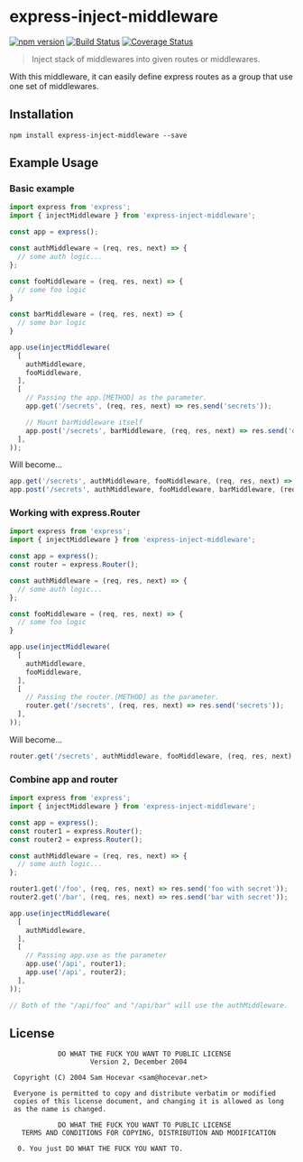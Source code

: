 # express-inject-middleware

[![npm version](https://badge.fury.io/js/express-inject-middleware.svg)](https://badge.fury.io/js/express-inject-middleware)
[![Build Status](https://travis-ci.org/benjamin658/express-inject-middleware.svg?branch=master)](https://travis-ci.org/benjamin658/express-inject-middleware)
[![Coverage Status](https://coveralls.io/repos/github/benjamin658/express-inject-middleware/badge.svg?branch=master)](https://coveralls.io/github/benjamin658/express-inject-middleware?branch=master)

> Inject stack of middlewares into given routes or middlewares.

With this middleware, it can easily define express routes as a group that use one set of middlewares.

## Installation

`npm install express-inject-middleware --save`

## Example Usage

### Basic example

```javascript
import express from 'express';
import { injectMiddleware } from 'express-inject-middleware';

const app = express();

const authMiddleware = (req, res, next) => {
  // some auth logic...
};

const fooMiddleware = (req, res, next) => {
  // some foo logic
}

const barMiddleware = (req, res, next) => {
  // some bar logic
}

app.use(injectMiddleware(
  [
    authMiddleware,
    fooMiddleware,
  ],
  [
    // Passing the app.[METHOD] as the parameter.
    app.get('/secrets', (req, res, next) => res.send('secrets'));

    // Mount barMiddleware itself
    app.post('/secrets', barMiddleware, (req, res, next) => res.send('ok'));
  ],
));
```

Will become...

```javascript
app.get('/secrets', authMiddleware, fooMiddleware, (req, res, next) => res.send('secrets'));
app.post('/secrets', authMiddleware, fooMiddleware, barMiddleware, (req, res, next) => res.send('secrets'));
```

### Working with express.Router

```javascript
import express from 'express';
import { injectMiddleware } from 'express-inject-middleware';

const app = express();
const router = express.Router();

const authMiddleware = (req, res, next) => {
  // some auth logic...
};

const fooMiddleware = (req, res, next) => {
  // some foo logic
}

app.use(injectMiddleware(
  [
    authMiddleware,
    fooMiddleware,
  ],
  [
    // Passing the router.[METHOD] as the parameter.
    router.get('/secrets', (req, res, next) => res.send('secrets'));
  ],
));
```

Will become...

```javascript
router.get('/secrets', authMiddleware, fooMiddleware, (req, res, next) => res.send('secrets'));
```

### Combine app and router

```javascript
import express from 'express';
import { injectMiddleware } from 'express-inject-middleware';

const app = express();
const router1 = express.Router();
const router2 = express.Router();

const authMiddleware = (req, res, next) => {
  // some auth logic...
};

router1.get('/foo', (req, res, next) => res.send('foo with secret'));
router2.get('/bar', (req, res, next) => res.send('bar with secret'));

app.use(injectMiddleware(
  [
    authMiddleware,
  ],
  [
    // Passing app.use as the parameter
    app.use('/api', router1);
    app.use('/api', router2);
  ],
));

// Both of the "/api/foo" and "/api/bar" will use the authMiddleware.
```

## License

```text
            DO WHAT THE FUCK YOU WANT TO PUBLIC LICENSE
                    Version 2, December 2004

 Copyright (C) 2004 Sam Hocevar <sam@hocevar.net>

 Everyone is permitted to copy and distribute verbatim or modified
 copies of this license document, and changing it is allowed as long
 as the name is changed.

            DO WHAT THE FUCK YOU WANT TO PUBLIC LICENSE
   TERMS AND CONDITIONS FOR COPYING, DISTRIBUTION AND MODIFICATION

  0. You just DO WHAT THE FUCK YOU WANT TO.


```